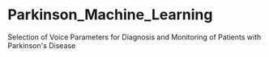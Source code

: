 # Parkinson_Machine_Learning
Selection of Voice Parameters for Diagnosis and Monitoring of Patients with Parkinson's Disease
